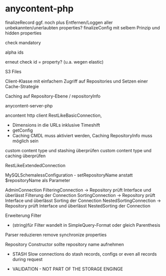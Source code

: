 # anycontent-php


finalizeRecord ggf. noch plus Entfernen/Loggen aller unbekannten/unerlaubten properties?
finalizeConfig mit selbem Prinzip und hidden properties

check mandatory


alpha ids



erneut check id = property? (u.a. wegen elastic)

S3 Files


Client-Klasse mit einfachem Zugriff auf Repositories und Setzen einer Cache-Strategie

Caching auf Repository-Ebene / repositoryInfo

anycontent-server-php

ancontent http client RestLikeBasicConnection, 
- Dimensions in die URLs inklusive Timeshift
- getConfig
- Caching CMDL muss aktiviert werden, Caching RepositoryInfo muss möglich sein

custom content type und stashing überprüfen
custom content type und caching überprüfen

RestLikeExtendedConnection


MySQLSchemalessConfiguration - setRepositoryName anstatt $repositoryName als Parameter


AdminConnection
FilteringConnection -> Repository prüft Interface und überlässt Filterung der Connection
SortingConnection -> Repository prüft Interface und überlässt Sorting der Connection
NestedSortingConnection -> Repository prüft Interface und überlässt NestedSorting der Connection


Erweiterung Filter
- (string)für Filter wandelt in SimpleQuery-Format oder gleich Parenthesis

Parser reduzieren
remove synchronize properties

Repository Constructor sollte repository name aufnehmen






- STASH
  Slow connections do stash records, configs or even all records during request
  
- VALIDATION - NOT PART OF THE STORAGE ENGINGE  